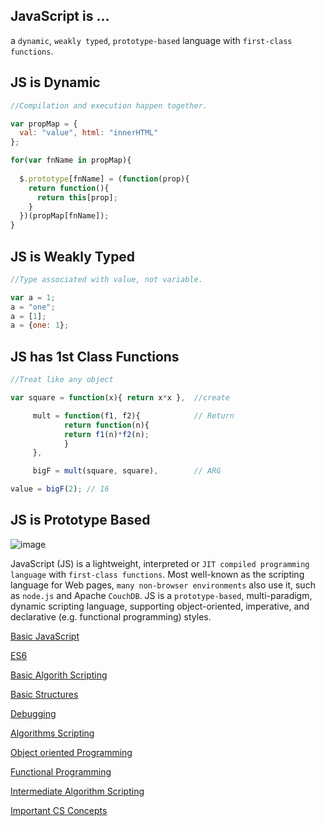 ## JavaScript is ...
a `dynamic`, `weakly typed`, `prototype-based` language with `first-class functions`.

## JS is Dynamic
```js
//Compilation and execution happen together.

var propMap = {
  val: "value", html: "innerHTML"
};

for(var fnName in propMap){
	
  $.prototype[fnName] = (function(prop){
  	return function(){
  	  return this[prop];
  	}
  })(propMap[fnName]);
}
```

## JS is Weakly Typed
```js
//Type associated with value, not variable.

var a = 1;
a = "one";
a = [1];
a = {one: 1};
```
## JS has 1st Class Functions
```js
//Treat like any object

var square = function(x){ return x*x },  //create

  	 mult = function(f1, f2){            // Return
    		return function(n){
      		return f1(n)*f2(n);
    		}
  	 },

  	 bigF = mult(square, square),        // ARG

value = bigF(2); // 16
```

## JS is Prototype Based
![image](https://user-images.githubusercontent.com/34129569/42721434-90dd4da2-8758-11e8-870e-276cbabef051.png)



JavaScript (JS) is a lightweight, interpreted or `JIT compiled programming language` with `first-class functions`. Most well-known as the scripting language for Web pages, `many non-browser environments` also use it, such as `node.js` and Apache `CouchDB`. JS is a `prototype-based`, multi-paradigm, dynamic scripting language, supporting object-oriented, imperative, and declarative (e.g. functional programming) styles. 


[Basic JavaScript](https://github.com/ps0305/Javascript-Algorithms-And-Data-Structures/tree/master/Basic%20JavaScript)

[ES6](https://github.com/ps0305/Javascript-Algorithms-And-Data-Structures/tree/master/ES6)

[Basic Algorith Scripting](https://github.com/ps0305/Javascript-Algorithms-And-Data-Structures/tree/master/Basic%20Algorithm%20Scripting)

[Basic Structures](https://github.com/ps0305/Javascript-Algorithms-And-Data-Structures/tree/master/Basic%20Data%20Structures)

[Debugging](https://github.com/ps0305/Javascript-Algorithms-And-Data-Structures/tree/master/Debugging)

[Algorithms Scripting](https://github.com/ps0305/Javascript-Algorithms-And-Data-Structures/tree/master/Basic%20Algorithm%20Scripting)

[Object oriented Programming](https://github.com/ps0305/Javascript-Algorithms-And-Data-Structures/tree/master/Object%20Oriented%20Programming)

[Functional Programming](https://github.com/ps0305/Javascript-Algorithms-And-Data-Structures/tree/master/Functional%20Programming)

[Intermediate Algorithm Scripting](https://github.com/TechnoBlogger14o3/Javascript-Algorithms-And-Data-Structures/tree/master/Intermediate%20Algorithm%20Scripting)

[Important CS Concepts](https://github.com/ps0305/Javascript-Algorithms-And-Data-Structures/tree/master/Important%20CS%20Concepts)


